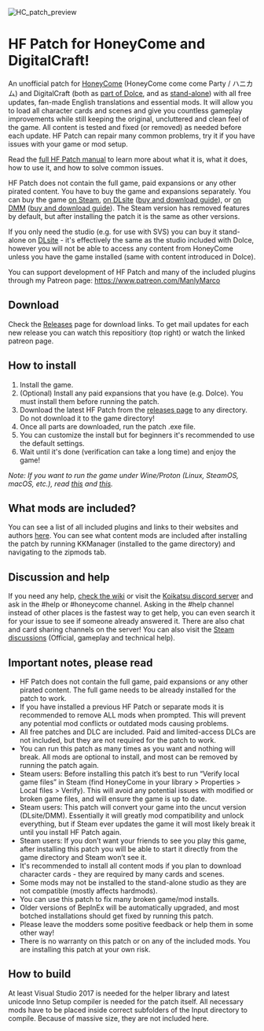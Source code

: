 ![HC_patch_preview](https://github.com/ManlyMarco/HC-HF_Patch/assets/39247311/f8f4e44e-28d8-46e0-be9f-e6c0877a983f)

# HF Patch for HoneyCome and DigitalCraft!
An unofficial patch for [HoneyCome](https://www.illgames.jp/product/honeycome/) (HoneyCome come come Party / ハニカム) and DigitalCraft (both as [part of Dolce](https://www.illgames.jp/product/honeycome_dolce/digitalcraft.php), and as [stand-alone](https://www.illgames.jp/product/digitalcraft_plain/))  with all free updates, fan-made English translations and essential mods. It will allow you to load all character cards and scenes and give you countless gameplay improvements while still keeping the original, uncluttered and clean feel of the game. All content is tested and fixed (or removed) as needed before each update. HF Patch can repair many common problems, try it if you have issues with your game or mod setup.

Read the [full HF Patch manual](https://gist.github.com/ManlyMarco/31b78470b8e190686c7ed9686c237e3f) to learn more about what it is, what it does, how to use it, and how to solve common issues.

HF Patch does not contain the full game, paid expansions or any other pirated content. You have to buy the game and expansions separately. You can buy the game [on Steam](https://store.steampowered.com/app/2543370/HoneyCome_come_come_party/), [on DLsite](https://www.dlsite.com/pro/work/=/product_id/VJ01000785.html) ([buy and download guide](https://youtu.be/gXhEcizjOLg)), or [on DMM](https://dlsoft.dmm.co.jp/detail/illgames_0001/) ([buy and download guide](https://youtu.be/SJ9OXedO3qI)). The Steam version has removed features by default, but after installing the patch it is the same as other versions.

If you only need the studio (e.g. for use with SVS) you can buy it stand-alone on [DLsite](https://www.dlsite.com/soft/work/=/product_id/VJ01002912.html) - it's effectively the same as the studio included with Dolce, however you will not be able to access any content from HoneyCome unless you have the game installed (same with content introduced in Dolce).

You can support development of HF Patch and many of the included plugins through my Patreon page: https://www.patreon.com/ManlyMarco

## Download
Check the [Releases](https://github.com/ManlyMarco/HC-HF_Patch/releases) page for download links. To get mail updates for each new release you can watch this repositiory (top right) or watch the linked patreon page.

## How to install
1. Install the game.
2. (Optional) Install any paid expansions that you have (e.g. Dolce). You must install them before running the patch.
3. Download the latest HF Patch from the [releases page](https://github.com/ManlyMarco/HC-HF_Patch/releases) to any directory. Do not download it to the game directory!
4. Once all parts are downloaded, run the patch .exe file.
5. You can customize the install but for beginners it's recommended to use the default settings.
6. Wait until it's done (verification can take a long time) and enjoy the game!

*Note: If you want to run the game under Wine/Proton (Linux, SteamOS, macOS, etc.), read [this](https://github.com/Mantas-2155X/illusion-wine-guide) and [this](https://docs.bepinex.dev/articles/advanced/proton_wine.html).*

## What mods are included?
You can see a list of all included plugins and links to their websites and authors [here](https://github.com/ManlyMarco/HC-HF_Patch/blob/master/Plugin%20Readme.md). You can see what content mods are included after installing the patch by running KKManager (installed to the game directory) and navigating to the zipmods tab.

## Discussion and help
If you need any help, [check the wiki](https://wiki.anime-sharing.com/hgames/index.php?title=HoneyCome) or visit the [Koikatsu discord server](https://discord.gg/hevygx6) and ask in the #help or #honeycome channel. Asking in the #help channel instead of other places is the fastest way to get help, you can even search it for your issue to see if someone already answered it. There are also chat and card sharing channels on the server! You can also visit the [Steam discussions](https://steamcommunity.com/app/2543370/discussions/) (Official, gameplay and technical help).

## Important notes, please read
- HF Patch does not contain the full game, paid expansions or any other pirated content. The full game needs to be already installed for the patch to work.
- If you have installed a previous HF Patch or separate mods it is recommended to remove ALL mods when prompted. This will prevent any potential mod conflicts or outdated mods causing problems.
- All free patches and DLC are included. Paid and limited-access DLCs are not included, but they are not required for the patch to work. 
- You can run this patch as many times as you want and nothing will break. All mods are optional to install, and most can be removed by running the patch again.
- Steam users: Before installing this patch it’s best to run “Verify local game files” in Steam (find HoneyCome in your library > Properties > Local files > Verify). This will avoid any potential issues with modified or broken game files, and will ensure the game is up to date.
- Steam users: This patch will convert your game into the uncut version (DLsite/DMM). Essentially it will greatly mod compatibility and unlock everything, but if Steam ever updates the game it will most likely break it until you install HF Patch again.
- Steam users: If you don’t want your friends to see you play this game, after installing this patch you will be able to start it directly from the game directory and Steam won’t see it.
- It's recommended to install all content mods if you plan to download character cards - they are required by many cards and scenes.
- Some mods may not be installed to the stand-alone studio as they are not compatible (mostly affects hardmods).
- You can use this patch to fix many broken game/mod installs.
- Older versions of BepInEx will be automatically upgraded, and most botched installations should get fixed by running this patch.
- Please leave the modders some positive feedback or help them in some other way!
- There is no warranty on this patch or on any of the included mods. You are installing this patch at your own risk.

## How to build
At least Visual Studio 2017 is needed for the helper library and latest unicode Inno Setup compiler is needed for the patch itself. All necessary mods have to be placed inside correct subfolders of the Input directory to compile. Because of massive size, they are not included here.
